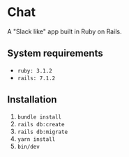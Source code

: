 # Chat

A "Slack like" app built in Ruby on Rails.

## System requirements
* `ruby: 3.1.2`
* `rails: 7.1.2`

## Installation
1. `bundle install`
2. `rails db:create`
3. `rails db:migrate`
4. `yarn install`
5. `bin/dev`